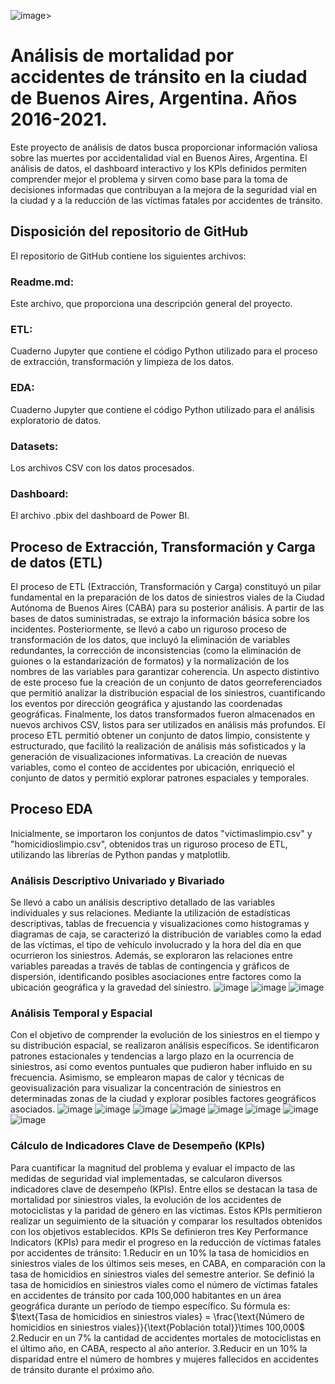 ![image](https://github.com/user-attachments/assets/d57a1692-5b76-42d7-819b-abd9b05c247d)>


# Análisis de mortalidad por accidentes de tránsito en la ciudad de Buenos Aires, Argentina. Años 2016-2021.
Este proyecto de análisis de datos busca proporcionar información valiosa sobre las muertes por accidentalidad vial en Buenos Aires, Argentina. El análisis de datos, el dashboard interactivo y los KPIs definidos permiten comprender mejor el problema y sirven como base para la toma de decisiones informadas que contribuyan a la mejora de la seguridad vial en la ciudad y a la reducción de las víctimas fatales por accidentes de tránsito.

## Disposición del repositorio de GitHub
El repositorio de GitHub contiene los siguientes archivos:
### Readme.md: 
Este archivo, que proporciona una descripción general del proyecto.
### ETL:
Cuaderno Jupyter que contiene el código Python utilizado para el proceso de extracción, transformación y limpieza de los datos.
### EDA:
Cuaderno Jupyter que contiene el código Python utilizado para el análisis exploratorio de datos.
### Datasets: 
Los archivos CSV con los datos procesados.
### Dashboard: 
El archivo .pbix del dashboard de Power BI.

## Proceso de Extracción, Transformación y Carga de datos (ETL)
El proceso de ETL (Extracción, Transformación y Carga) constituyó un pilar fundamental en la preparación de los datos de siniestros viales de la Ciudad Autónoma de Buenos Aires (CABA) para su posterior análisis. A partir de las bases de datos suministradas, se extrajo la información básica sobre los incidentes. Posteriormente, se llevó a cabo un riguroso proceso de transformación de los datos, que incluyó la eliminación de variables redundantes, la corrección de inconsistencias (como la eliminación de guiones o la estandarización de formatos) y la normalización de los nombres de las variables para garantizar coherencia. Un aspecto distintivo de este proceso fue la creación de un conjunto de datos georreferenciados que permitió analizar la distribución espacial de los siniestros, cuantificando los eventos por dirección geográfica y ajustando las coordenadas geográficas. Finalmente, los datos transformados fueron almacenados en nuevos archivos CSV, listos para ser utilizados en análisis más profundos.
El proceso ETL permitió obtener un conjunto de datos limpio, consistente y estructurado, que facilitó la realización de análisis más sofisticados y la generación de visualizaciones informativas. La creación de nuevas variables, como el conteo de accidentes por ubicación, enriqueció el conjunto de datos y permitió explorar patrones espaciales y temporales.

## Proceso EDA
Inicialmente, se importaron los conjuntos de datos "victimaslimpio.csv" y "homicidioslimpio.csv", obtenidos tras un riguroso proceso de ETL, utilizando las librerías de Python pandas y matplotlib.
### Análisis Descriptivo Univariado y Bivariado
Se llevó a cabo un análisis descriptivo detallado de las variables individuales y sus relaciones. Mediante la utilización de estadísticas descriptivas, tablas de frecuencia y visualizaciones como histogramas y diagramas de caja, se caracterizó la distribución de variables como la edad de las víctimas, el tipo de vehículo involucrado y la hora del día en que ocurrieron los siniestros. Además, se exploraron las relaciones entre variables pareadas a través de tablas de contingencia y gráficos de dispersión, identificando posibles asociaciones entre factores como la ubicación geográfica y la gravedad del siniestro.
![image](https://github.com/user-attachments/assets/fdf55899-7000-4ce9-9580-d425c32f7cb6)
![image](https://github.com/user-attachments/assets/aed2222b-bca0-4ce6-a83d-853fe7c123e0)
![image](https://github.com/user-attachments/assets/34ae5a4b-3598-48ae-87a8-675517bd7b93)
### Análisis Temporal y Espacial
Con el objetivo de comprender la evolución de los siniestros en el tiempo y su distribución espacial, se realizaron análisis específicos. Se identificaron patrones estacionales y tendencias a largo plazo en la ocurrencia de siniestros, así como eventos puntuales que pudieron haber influido en su frecuencia. Asimismo, se emplearon mapas de calor y técnicas de geovisualización para visualizar la concentración de siniestros en determinadas zonas de la ciudad y explorar posibles factores geográficos asociados.
![image](https://github.com/user-attachments/assets/4ecb8352-7788-4758-9c22-19f1e4f0cee4)
![image](https://github.com/user-attachments/assets/c349c1bc-f52b-4a3c-8c4e-2e9e3df09ac6)
![image](https://github.com/user-attachments/assets/f3fb5581-d913-45da-84a5-d667ab06771b)
![image](https://github.com/user-attachments/assets/6f77678e-2d21-42ec-9f80-cd0a0de82511)
![image](https://github.com/user-attachments/assets/aecf9a82-58b0-4e13-b419-3fccdb6b202a)
![image](https://github.com/user-attachments/assets/1d049348-9aac-4f70-a770-53bf7d1a2961)
![image](https://github.com/user-attachments/assets/53ee90e7-459d-40a4-b876-65defd76f9a4)
![image](https://github.com/user-attachments/assets/91d94721-dd2d-46d6-bba3-a310ea46e56b)
### Cálculo de Indicadores Clave de Desempeño (KPIs)
Para cuantificar la magnitud del problema y evaluar el impacto de las medidas de seguridad vial implementadas, se calcularon diversos indicadores clave de desempeño (KPIs). Entre ellos se destacan la tasa de mortalidad por siniestros viales, la evolución de los accidentes de motociclistas y la paridad de género en las víctimas. Estos KPIs permitieron realizar un seguimiento de la situación y comparar los resultados obtenidos con los objetivos establecidos.
KPIs
Se definieron tres Key Performance Indicators (KPIs) para medir el progreso en la reducción de víctimas fatales por accidentes de tránsito:
1.Reducir en un 10% la tasa de homicidios en siniestros viales de los últimos seis meses, en CABA, en comparación con la tasa de homicidios en siniestros viales del semestre anterior.
Se definió la tasa de homicidios en siniestros viales como el número de víctimas fatales en accidentes de tránsito por cada 100,000 habitantes en un área geográfica durante un período de tiempo específico. Su fórmula es:
 $\text{Tasa de homicidios en siniestros viales} = \frac{\text{Número de homicidios en siniestros viales}}{\text{Población total}}\times 100,000$
2.Reducir en un 7% la cantidad de accidentes mortales de motociclistas en el último año, en CABA, respecto al año anterior.
3.Reducir en un 10% la disparidad entre el número de hombres y mujeres fallecidos en accidentes de tránsito durante el próximo año.
